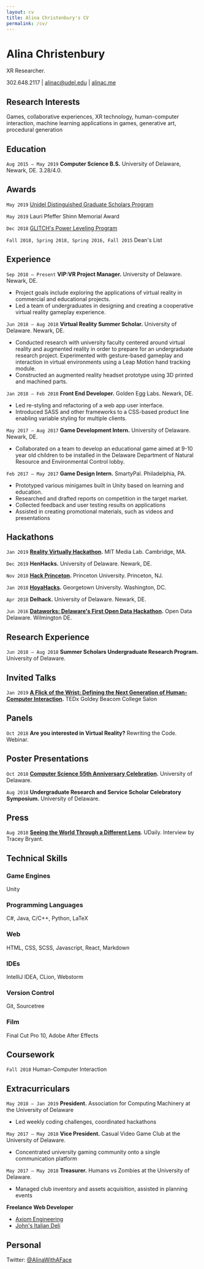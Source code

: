 ```yaml
---
layout: cv
title: Alina Christenbury's CV
permalink: /cv/
---
```


# Alina Christenbury

XR Researcher.

 302.648.2117 \| [alinac@udel.edu](https://github.com/AlinaWithAFace/alinawithaface.github.io/tree/2022bba30520ae159c38e17b2361bdefa4bb71d4/alinac@udel.edu) \| [alinac.me](http://alinac.me)

## Research Interests

Games, collaborative experiences, XR technology, human-computer interaction, machine learning applications in games, generative art, procedural generation

## Education

`Aug 2015 — May 2019` **Computer Science B.S.** University of Delaware, Newark, DE. 3.28/4.0.

## Awards

`May 2019` [Unidel Distinguished Graduate Scholars Program](https://grad.udel.edu/fees-and-funding/unidel-grad-scholars-award/)

`May 2019` Lauri Pfeffer Shinn Memorial Award

`Dec 2018` [GLITCH's Power Leveling Program](https://glitch.mn/powerleveling/)

`Fall 2018, Spring 2018, Spring 2016, Fall 2015` Dean's List

## Experience

`Sep 2018 — Present` **VIP:VR Project Manager.** University of Delaware. Newark, DE.

* Project goals include exploring the applications of virtual reality in commercial and educational projects.
* Led a team of undergraduates in designing and creating a cooperative virtual reality gameplay experience.

`Jun 2018 — Aug 2018` **Virtual Reality Summer Scholar.** University of Delaware. Newark, DE.

* Conducted research with university faculty centered around virtual reality and augmented reality in order to prepare for an undergraduate research project. Experimented with gesture-based gameplay and interaction in virtual environments using a Leap Motion hand tracking module.
* Constructed an augmented reality headset prototype using 3D printed and machined parts.

`Jan 2018 — Feb 2018` **Front End Developer.** Golden Egg Labs. Newark, DE.

* Led re-styling and refactoring of a web app user interface.
* Introduced SASS and other frameworks to a CSS-based product line enabling variable styling for multiple clients.

`May 2017 — Aug 2017` **Game Development Intern.** University of Delaware. Newark, DE.

* Collaborated on a team to develop an educational game aimed at 9-10 year old children to be installed in the Delaware Department of Natural Resource and Environmental Control lobby.

`Feb 2017 — May 2017` **Game Design Intern.** SmartyPal. Philadelphia, PA.

* Prototyped various minigames built in Unity based on learning and education.
* Researched and drafted reports on competition in the target market.
* Collected feedback and user testing results on applications
* Assisted in creating promotional materials, such as videos and presentations

## Hackathons

`Jan 2019` [**Reality Virtually Hackathon**](https://realityvirtuallyhack.com/)**.** MIT Media Lab. Cambridge, MA.

`Dec 2019` **HenHacks.** University of Delaware. Newark, DE.

`Nov 2018` [**Hack Princeton**](https://hackprinceton.com/)**.** Princeton University. Princeton, NJ.

`Jan 2018` [**HoyaHacks**](http://www.hoyahacks.com/)**.** Georgetown University. Washington, DC.

`Apr 2018` **Delhack.** University of Delaware. Newark, DE.

`Jun 2016` [**Dataworks: Delaware's First Open Data Hackathon**](https://www.hackathon.com/event/dataworks—delawares-first-open-data-hackathon-24040563974)**.** Open Data Delaware. Wilmington DE.

## Research Experience

`Jun 2018 — Aug 2018` **Summer Scholars Undergraduate Research Program.** University of Delaware.

## Invited Talks

`Jan 2019` [**A Flick of the Wrist: Defining the Next Generation of Human-Computer Interaction**](https://www.ted.com/tedx/events/32155)**.** TEDx Goldey Beacom College Salon

## Panels

`Oct 2018` **Are you interested in Virtual Reality?** Rewriting the Code. Webinar.

## Poster Presentations

`Oct 2018` [**Computer Science 55th Anniversary Celebration**](https://www.cis.udel.edu/55th-anniversary-celebration/)**.** University of Delaware.

`Aug 2018` **Undergraduate Research and Service Scholar Celebratory Symposium.** University of Delaware.

## Press

`Aug 2018` [**Seeing the World Through a Different Lens**](https://www.udel.edu/udaily/2018/august/alina-christenbury-virtual-reality-summer-research/). UDaily. Interview by Tracey Bryant.

## Technical Skills

### Game Engines

Unity

### Programming Languages

C\#, Java, C/C++, Python, LaTeX

### Web

HTML, CSS, SCSS, Javascript, React, Markdown

### IDEs

IntelliJ IDEA, CLion, Webstorm

### Version Control

Git, Sourcetree

### Film

Final Cut Pro 10, Adobe After Effects

## Coursework

`Fall 2018` Human-Computer Interaction

## Extracurriculars

`May 2018 — Jan 2019` **President.** Association for Computing Machinery at the University of Delaware

* Led weekly coding challenges, coordinated hackathons

`May 2017 — May 2018` **Vice President.** Casual Video Game Club at the University of Delaware.

* Concentrated university gaming community onto a single communication platform

`May 2017 — May 2018` **Treasurer.** Humans vs Zombies at the University of Delaware.

* Managed club inventory and assets acquisition, assisted in planning events

**Freelance Web Developer**

* [Axiom Engineering](https://github.com/AlinaWithAFace/alinawithaface.github.io/tree/1a9d04fc69b3ad64623cd7951e076f77f9a0135b/axeng.com)
* [John's Italian Deli](http://www.johnsitaliandeli.com/)

## Personal

Twitter: [@AlinaWithAFace](https://twitter.com/AlinaWithAFace)

